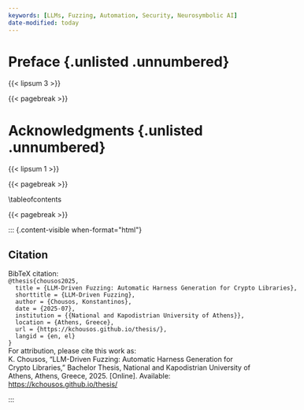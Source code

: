 ```yaml
---
keywords: [LLMs, Fuzzing, Automation, Security, Neurosymbolic AI]
date-modified: today
---
```

# Preface {.unlisted .unnumbered}

{{< lipsum 3 >}}

{{< pagebreak >}}

# Acknowledgments {.unlisted .unnumbered}

{{< lipsum 1 >}}

{{< pagebreak >}}

\tableofcontents

{{< pagebreak >}}

::: {.content-visible when-format="html"}

<div id="quarto-appendix" class="default">
<section class="quarto-appendix-contents" id="quarto-citation"><h2 class="anchored quarto-appendix-heading" id="citation">Citation</h2><div><div class="quarto-appendix-secondary-label">BibTeX citation:</div>
<pre class="sourceCode code-with-copy quarto-appendix-bibtex"><code class="sourceCode bibtex">@thesis{chousos2025,
  title = {LLM-Driven Fuzzing: Automatic Harness Generation for Crypto Libraries},
  shorttitle = {LLM-Driven Fuzzing},
  author = {Chousos, Konstantinos},
  date = {2025-07},
  institution = {{National and Kapodistrian University of Athens}},
  location = {Athens, Greece},
  url = {https://kchousos.github.io/thesis/},
  langid = {en, el}
}</code></pre>
<div class="quarto-appendix-secondary-label">For attribution, please cite this work as:</div><div id="ref-chousos2025" class="csl-entry quarto-appendix-citeas">
K. Chousos, <span>“LLM-Driven Fuzzing: Automatic Harness Generation for Crypto Libraries,”</span> Bachelor Thesis, National and Kapodistrian University of Athens, Athens, Greece, 2025. [Online]. Available: <a href="https://kchousos.github.io/thesis">https://kchousos.github.io/thesis/</a>
</div></div></section></div>

:::
